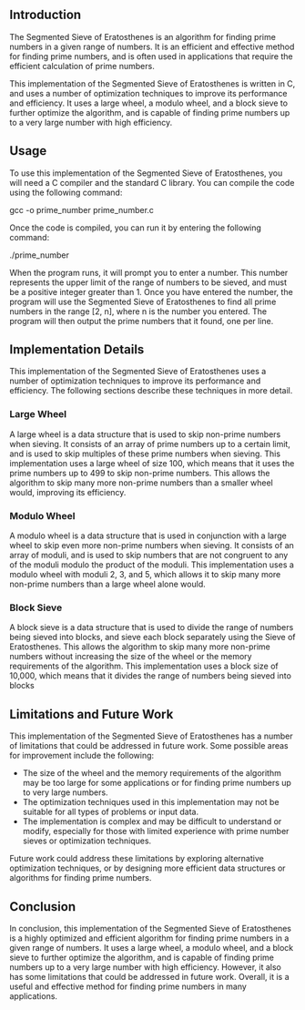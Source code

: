 ## Introduction

The Segmented Sieve of Eratosthenes is an algorithm for finding prime numbers in a given range of numbers. It is an efficient and effective method for finding prime numbers, and is often used in applications that require the efficient calculation of prime numbers.

This implementation of the Segmented Sieve of Eratosthenes is written in C, and uses a number of optimization techniques to improve its performance and efficiency. It uses a large wheel, a modulo wheel, and a block sieve to further optimize the algorithm, and is capable of finding prime numbers up to a very large number with high efficiency.

## Usage

To use this implementation of the Segmented Sieve of Eratosthenes, you will need a C compiler and the standard C library. You can compile the code using the following command:

gcc -o prime_number prime_number.c

Once the code is compiled, you can run it by entering the following command:

./prime_number


When the program runs, it will prompt you to enter a number. This number represents the upper limit of the range of numbers to be sieved, and must be a positive integer greater than 1. Once you have entered the number, the program will use the Segmented Sieve of Eratosthenes to find all prime numbers in the range [2, n], where n is the number you entered. The program will then output the prime numbers that it found, one per line.

## Implementation Details

This implementation of the Segmented Sieve of Eratosthenes uses a number of optimization techniques to improve its performance and efficiency. The following sections describe these techniques in more detail.

### Large Wheel

A large wheel is a data structure that is used to skip non-prime numbers when sieving. It consists of an array of prime numbers up to a certain limit, and is used to skip multiples of these prime numbers when sieving. This implementation uses a large wheel of size 100, which means that it uses the prime numbers up to 499 to skip non-prime numbers. This allows the algorithm to skip many more non-prime numbers than a smaller wheel would, improving its efficiency.

### Modulo Wheel

A modulo wheel is a data structure that is used in conjunction with a large wheel to skip even more non-prime numbers when sieving. It consists of an array of moduli, and is used to skip numbers that are not congruent to any of the moduli modulo the product of the moduli. This implementation uses a modulo wheel with moduli 2, 3, and 5, which allows it to skip many more non-prime numbers than a large wheel alone would.

### Block Sieve

A block sieve is a data structure that is used to divide the range of numbers being sieved into blocks, and sieve each block separately using the Sieve of Eratosthenes. This allows the algorithm to skip many more non-prime numbers without increasing the size of the wheel or the memory requirements of the algorithm. This implementation uses a block size of 10,000, which means that it divides the range of numbers being sieved into blocks

## Limitations and Future Work

This implementation of the Segmented Sieve of Eratosthenes has a number of limitations that could be addressed in future work. Some possible areas for improvement include the following:

- The size of the wheel and the memory requirements of the algorithm may be too large for some applications or for finding prime numbers up to very large numbers.
- The optimization techniques used in this implementation may not be suitable for all types of problems or input data.
- The implementation is complex and may be difficult to understand or modify, especially for those with limited experience with prime number sieves or optimization techniques.

Future work could address these limitations by exploring alternative optimization techniques, or by designing more efficient data structures or algorithms for finding prime numbers.

## Conclusion

In conclusion, this implementation of the Segmented Sieve of Eratosthenes is a highly optimized and efficient algorithm for finding prime numbers in a given range of numbers. It uses a large wheel, a modulo wheel, and a block sieve to further optimize the algorithm, and is capable of finding prime numbers up to a very large number with high efficiency. However, it also has some limitations that could be addressed in future work. Overall, it is a useful and effective method for finding prime numbers in many applications.

